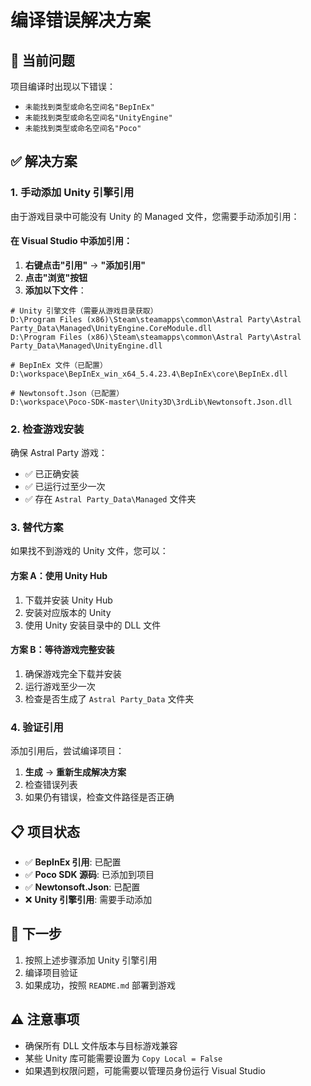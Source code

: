 # 编译错误解决方案

## 🚨 当前问题

项目编译时出现以下错误：
- `未能找到类型或命名空间名"BepInEx"`
- `未能找到类型或命名空间名"UnityEngine"`
- `未能找到类型或命名空间名"Poco"`

## ✅ 解决方案

### 1. 手动添加 Unity 引擎引用

由于游戏目录中可能没有 Unity 的 Managed 文件，您需要手动添加引用：

#### 在 Visual Studio 中添加引用：

1. **右键点击"引用"** → **"添加引用"**
2. **点击"浏览"按钮**
3. **添加以下文件**：

```
# Unity 引擎文件（需要从游戏目录获取）
D:\Program Files (x86)\Steam\steamapps\common\Astral Party\Astral Party_Data\Managed\UnityEngine.CoreModule.dll
D:\Program Files (x86)\Steam\steamapps\common\Astral Party\Astral Party_Data\Managed\UnityEngine.dll

# BepInEx 文件（已配置）
D:\workspace\BepInEx_win_x64_5.4.23.4\BepInEx\core\BepInEx.dll

# Newtonsoft.Json（已配置）
D:\workspace\Poco-SDK-master\Unity3D\3rdLib\Newtonsoft.Json.dll
```

### 2. 检查游戏安装

确保 Astral Party 游戏：
- ✅ 已正确安装
- ✅ 已运行过至少一次
- ✅ 存在 `Astral Party_Data\Managed` 文件夹

### 3. 替代方案

如果找不到游戏的 Unity 文件，您可以：

#### 方案 A：使用 Unity Hub
1. 下载并安装 Unity Hub
2. 安装对应版本的 Unity
3. 使用 Unity 安装目录中的 DLL 文件

#### 方案 B：等待游戏完整安装
1. 确保游戏完全下载并安装
2. 运行游戏至少一次
3. 检查是否生成了 `Astral Party_Data` 文件夹

### 4. 验证引用

添加引用后，尝试编译项目：
1. **生成** → **重新生成解决方案**
2. 检查错误列表
3. 如果仍有错误，检查文件路径是否正确

## 📋 项目状态

- ✅ **BepInEx 引用**: 已配置
- ✅ **Poco SDK 源码**: 已添加到项目
- ✅ **Newtonsoft.Json**: 已配置
- ❌ **Unity 引擎引用**: 需要手动添加

## 🔧 下一步

1. 按照上述步骤添加 Unity 引擎引用
2. 编译项目验证
3. 如果成功，按照 `README.md` 部署到游戏

## ⚠️ 注意事项

- 确保所有 DLL 文件版本与目标游戏兼容
- 某些 Unity 库可能需要设置为 `Copy Local = False`
- 如果遇到权限问题，可能需要以管理员身份运行 Visual Studio
